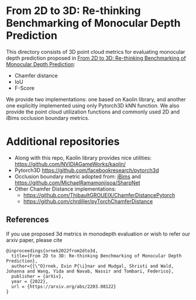 # From 2D to 3D: Re-thinking Benchmarking of Monocular Depth Prediction

This directory consists of 3D point cloud metrics for evaluating monocular depth prediction proposed in [From 2D to 3D: Re-thinking Benchmarking of Monocular Depth Prediction](https://arxiv.org/pdf/2111.14673.pdf):

- Chamfer distance
- IoU
- F-Score

We provide two implementations: one based on Kaolin library, and another one explicitly implemented using only Pytorch3D kNN function. 
We also provide the point cloud utilization functions and commonly used 2D and iBims occlusion boundary metrics.


# Additional repositories

- Along with this repo, Kaolin library provides nice utilities: https://github.com/NVIDIAGameWorks/kaolin/
- Pytorch3D https://github.com/facebookresearch/pytorch3d 
- Occlusion boundary metric adopted from: [iBims](https://arxiv.org/pdf/1805.01328v1.pdf) and https://github.com/MichaelRamamonjisoa/SharpNet 
- Other Chamfer Distance implementations:
	- https://github.com/ThibaultGROUEIX/ChamferDistancePytorch	
	- https://github.com/chrdiller/pyTorchChamferDistance


## References
If you use proposed 3d metrics in monodepth evaluation or wish to refer our arxiv paper, please cite
```
@inproceedings{ornek2022from2dto3d,
  title={From 2D to 3D: Re-thinking Benchmarking of Monocular Depth Prediction},
  author={{\"O}rnek, Evin P{\i}nar and Mudgal, Shristi and Wald, Johanna and Wang, Yida and Navab, Nassir and Tombari, Federico},
  publisher = {arXiv},
  year = {2022},
  url = {https://arxiv.org/abs/2203.08122}
}
```
